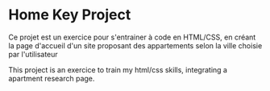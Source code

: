 
# Home Key Project

Ce projet est un exercice pour s'entrainer à code en HTML/CSS, en créant la page d'accueil d'un site proposant des appartements selon la ville choisie par l'utilisateur

This project is an exercice to train my html/css skills, integrating a apartment research page.